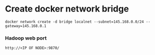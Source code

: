 # Create docker network bridge
```
docker network create -d bridge localnet --subnet=145.168.0.0/24 --gateway=145.168.0.1
```
### Hadoop web port
```
http://<IP OF NODE>:9870/
